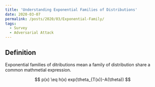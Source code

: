 ```yaml
---
title: 'Understanding Exponential Families of Distributions'
date: 2020-03-07
permalink: /posts/2020/03/Exponential-Family/
tags:
  - Survey
  - Adversarial Attack
---
```


## Definition
Exponential families of ditributions mean a family of distribution share a common mathmetial expression.

$$
p(x) \eq h(x) exp(\theta_{T(x)}-A(\theta))
$$

